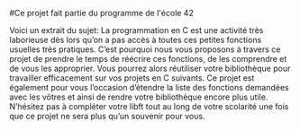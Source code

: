 #Ce projet fait partie du programme de l'école 42

Voici un extrait du sujet:
La programmation en C est une activité très laborieuse dès lors qu’on a pas accès à 
toutes ces petites fonctions usuelles très pratiques. C’est pourquoi nous vous proposons
à travers ce projet de prendre le temps de réécrire ces fonctions, de les comprendre et
de vous les approprier. Vous pourrez alors réutiliser votre bibliothèque pour travailler
efficacement sur vos projets en C suivants.
Ce projet est également pour vous l’occasion d’étendre la liste des fonctions demandées
avec les vôtres et ainsi de rendre votre bibliothèque encore plus utile. N’hésitez pas à
compléter votre libft
tout au long de votre scolarité une fois que ce projet ne sera plus
qu’un souvenir pour vous.
